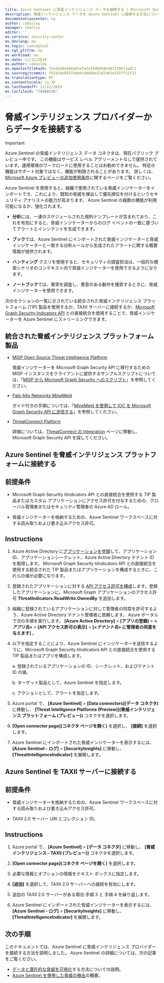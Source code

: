 ```yaml
---
title: Azure Sentinel に脅威インテリジェンス データを接続する | Microsoft Docs
description: 脅威インテリジェンス データを Azure Sentinel に接続する方法について説明します。
documentationcenter: na
author: cabailey
manager: rkarlin
editor: ''
ms.service: security-center
ms.devlang: na
ms.topic: conceptual
ms.tgt_pltfrm: na
ms.workload: na
ms.date: 11/22/2019
ms.author: cabailey
ms.openlocfilehash: 33edeb04e88a01efafaf69b850ed87120671ed11
ms.sourcegitcommit: f523c8a8557ade6c4db6be12d7a01e535ff32f32
ms.translationtype: HT
ms.contentlocale: ja-JP
ms.lasthandoff: 11/22/2019
ms.locfileid: "74384136"
---
```

# <a name="connect-data-from-threat-intelligence-providers"></a>脅威インテリジェンス プロバイダーからデータを接続する

> [!IMPORTANT]
> Azure Sentinel の脅威インテリジェンス データ コネクタは、現在パブリック プレビュー中です。
> この機能はサービス レベル アグリーメントなしで提供されています。運用環境のワークロードに使用することはお勧めできません。 特定の機能はサポート対象ではなく、機能が制限されることがあります。 詳しくは、[Microsoft Azure プレビューの追加使用条件](https://azure.microsoft.com/support/legal/preview-supplemental-terms/)に関するページをご覧ください。

Azure Sentinel を使用すると、組織で使用されている脅威インジケーターをインポートでき、これにより、既知の脅威を検出して優先順位を付けるというセキュリティ アナリストの能力が高まります。 Azure Sentinel の複数の機能が利用可能になるか、強化されます。

- **分析**には、一連のスケジュールされた規則テンプレートが含まれており、これを有効にすると、脅威インジケーターからのログ イベントの一致に基づいてアラートとインシデントを生成できます。

- **ブック**では、Azure Sentinel にインポートされた脅威インジケーターと脅威インジケーターと一致する分析ルールから生成されたアラートに関する概要情報が提供されます。

- **ハンティング**  クエリを使用すると、セキュリティの調査担当は、一般的な捜索シナリオのコンテキスト内で脅威インジケーターを使用できるようになります。

- **ノートブック**では、異常を調査し、悪意のある動作を捜索するときに、脅威インジケーターを使用できます。

次のセクションの一覧に示されている統合された脅威インテリジェンス プラットフォーム (TIP) 製品を使用するか、TAXII サーバーに接続するか、[Microsoft Graph Security Indicators API](https://aka.ms/graphsecuritytiindicators) との直接統合を使用することで、脅威インジケーターを Azure Sentinel にストリーミングできます。

## <a name="integrated-threat-intelligence-platform-products"></a>統合された脅威インテリジェンス プラットフォーム製品

- [MISP Open Source Threat Intelligence Platform](https://www.misp-project.org/)
    
    脅威インジケーターを Microsoft Graph Security API に移行するための MISP インスタンスをクライアントに提供するサンプルスクリプトについては、「[MISP から Microsoft Graph Security へのスクリプト](https://github.com/microsoftgraph/security-api-solutions/tree/master/Samples/MISP)」を参照してください。

- [Palo Alto Networks MineMeld](https://www.paloaltonetworks.com/products/secure-the-network/subscriptions/minemeld)
    
    ガイド付きの手順については、「[MineMeld を使用して IOC を Microsoft Graph Security API に送信する](https://live.paloaltonetworks.com/t5/MineMeld-Articles/Sending-IOCs-to-the-Microsoft-Graph-Security-API-using-MineMeld/ta-p/258540)」を参照してください。

- [ThreatConnect Platform](https://threatconnect.com/solution/)

    詳細については、[ThreatConnect の Integration](https://threatconnect.com/integrations/) ページに移動し、Microsoft Graph Security API を探してください。


## <a name="connect-azure-sentinel-to-your-threat-intelligence-platform"></a>Azure Sentinel を脅威インテリジェンス プラットフォームに接続する

## <a name="prerequisites"></a>前提条件  

- Microsoft Graph Security tiIndicators API との直接統合を使用する TIP 製品またはカスタム アプリケーションにアクセス許可を付与するための、グローバル管理者またはセキュリティ管理者の Azure AD ロール。

- 脅威インジケーターを格納するための、Azure Sentinel ワークスペースに対する読み取りおよび書き込みアクセス許可。

## <a name="instructions"></a>Instructions

1. Azure Active Directory に[アプリケーションを登録](/graph/auth-v2-service#1-register-your-app)して、アプリケーション ID、アプリケーションシークレット、Azure Active Directory テナント ID を取得します。 Microsoft Graph Security tiIndicators API との直接統合を使用する統合された TIP 製品またはアプリケーションを構成するときに、これらの値が必要になります。

2. 登録されたアプリケーションに対する [API アクセス許可を構成](/graph/auth-v2-service#2-configure-permissions-for-microsoft-graph)します。登録したアプリケーションに、Microsoft Graph アプリケーションのアクセス許可 **ThreatIndicators.ReadWrite.OwnedBy** を追加します。

3. 組織に登録されているアプリケーションに対して管理者の同意を許可するよう、Azure Active Directory テナント管理者に依頼します。 Azure ポータルで次の手順を実行します。 **[Azure Active Directory]**  >  **[アプリの登録]**  >  **\<_アプリ名_>**  >  **[API アクセス許可の表示]**  >  **[\<_テナント名_> に管理者の同意を与えます]** 。

4. 以下を指定することにより、Azure Sentinel にインジケーターを送信するように、Microsoft Graph Security tiIndicators API との直接統合を使用する TIP 製品またはアプリを構成します。
    
    a. 登録されているアプリケーションの ID、シークレット、およびテナント ID の値。
    
    b. ターゲット製品として、Azure Sentinel を指定します。
    
    c. アクションとして、アラートを指定します。

5. Azure portal で、 **[Azure Sentinel]**  >  **[Data connectors]\(データ コネクタ\)** に移動し、 **[Threat Intelligence Platforms (Preview)]\(脅威インテリジェンス プラットフォーム (プレビュー)\)** コネクタを選択します。

6. **[Open connector page]\(コネクタ ページを開く\)** を選択し、 **[接続]** を選択します。

7. Azure Sentinel にインポートされた脅威インジケーターを表示するには、 **[Azure Sentinel - ログ]**  >  **[SecurityInsights]** に移動し、 **[ThreatIntelligenceIndicator]** を展開します。

## <a name="connect-azure-sentinel-to-taxii-servers"></a>Azure Sentinel を TAXII サーバーに接続する

## <a name="prerequisites"></a>前提条件  

- 脅威インジケーターを格納するための、Azure Sentinel ワークスペースに対する読み取りおよび書き込みアクセス許可。

- TAXII 2.0 サーバー URI とコレクション ID。

## <a name="instructions"></a>Instructions

1. Azure portal で、 **[Azure Sentinel]**  >  **[データ コネクタ]** に移動し、 **[脅威インテリジェンス - TAXII (プレビュー)]** コネクタを選択します。

2. **[Open connector page]\(コネクタ ページを開く\)** を選択します。

3. 必要な情報とオプションの情報をテキスト ボックスに指定します。

4. **[追加]** を選択して、TAXII 2.0 サーバーへの接続を有効にします。

5. 追加の TAXII 2.0 サーバーがある場合:手順 3 と 手順 4 を繰り返します。

6. Azure Sentinel にインポートされた脅威インジケーターを表示するには、 **[Azure Sentinel - ログ]**  >  **[SecurityInsights]** に移動し、 **[ThreatIntelligenceIndicator]** を展開します。

## <a name="next-steps"></a>次の手順

このドキュメントでは、Azure Sentinel に脅威インテリジェンス プロバイダーを接続する方法を説明しました。 Azure Sentinel の詳細については、次の記事をご覧ください。

- [データと潜在的な脅威を可視化](quickstart-get-visibility.md)する方法についての説明。
- [Azure Sentinel を使用した脅威の検出](tutorial-detect-threats.md)の概要。
